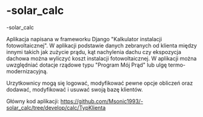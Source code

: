 # -solar_calc
-solar_calc

Aplikacja napisana w frameworku Django "Kalkulator instalacji fotowoltaicznej".
W aplikacji podstawie danych zebranych od klienta między innymi takich jak zużycie prądu, kąt nachylenia dachu czy ekspozycja dachowa można wyliczyć koszt instalacji fotowoltaicznej. W aplikacji można uwzględniać dotacje rządowe typu "Program Mój Prąd" lub ulgę termo-modernizacyjną.

Urzytkownicy mogą się logować, modyfikować pewne opcje obliczeń oraz dodawać, modyfikować i usuwać swoją bazę klientów.

Główny kod aplikacji: https://github.com/Msonic1993/-solar_calc/tree/develop/calc/TypKlienta
